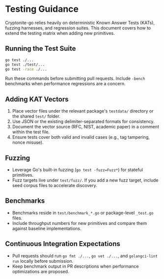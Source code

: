 # Testing Guidance

Cryptonite-go relies heavily on deterministic Known Answer Tests (KATs), fuzzing harnesses, and regression suites. This
document covers how to extend the testing matrix when adding new primitives.

## Running the Test Suite

```bash
go test ./...
go test ./test/...
go test -race ./...
```

Run these commands before submitting pull requests. Include `-bench` benchmarks when performance regressions are a
concern.

## Adding KAT Vectors

1. Place vector files under the relevant package's `testdata/` directory or the shared `test/` folder.
2. Use JSON or the existing delimiter-separated formats for consistency.
3. Document the vector source (RFC, NIST, academic paper) in a comment within the test file.
4. Ensure tests cover both valid and invalid cases (e.g., tag tampering, nonce misuse).

## Fuzzing

- Leverage Go's built-in fuzzing (`go test -fuzz=Fuzz*`) for stateful primitives.
- Fuzz targets live under `test/fuzz/`. If you add a new fuzz target, include seed corpus files to accelerate discovery.

## Benchmarks

- Benchmarks reside in `test/benchmark_*.go` or package-level `_test.go` files.
- Include throughput numbers for new primitives and compare them against baseline implementations.

## Continuous Integration Expectations

- Pull requests should run `go fmt ./...`, `go vet ./...`, and `golangci-lint run` locally before submission.
- Keep benchmark output in PR descriptions when performance optimizations are proposed.

